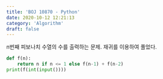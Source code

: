 ```yaml
---
title: 'BOJ 10870 - Python'
date: 2020-10-12 12:21:13
category: 'Algorithm'
draft: false
---
```

n번째 피보나치 수열의 수를 출력하는 문제. 재귀를 이용하여 풀었다.
```python
def f(n):
    return n if n <= 1 else f(n-1) + f(n-2)
print(f(int(input())))

```